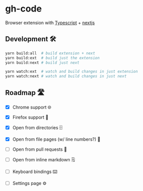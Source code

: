 # gh-code

Browser extension with [Typescript](http://www.typescriptlang.org/) + [nextjs](https://nextjs.org/)

## Development 🛠️

```bash
yarn build:all  # build extension + next
yarn build:ext  # build just the extension
yarn build:next # build just next

yarn watch:ext  # watch and build changes in just extension
yarn watch:next # watch and build changes in just next
```

## Roadmap 🛣️
  - [x] Chrome support 🌐
  - [x] Firefox support 🦊
  - [x] Open from directories 🗄
  - [x] Open from file pages (w/ line numbers?) 📄
  - [ ] Open from pull requests 📩
  - [ ] Open from inline markdown 🗒
  - [ ] Keyboard bindings ⌨️
  - [ ] Settings page ⚙️

